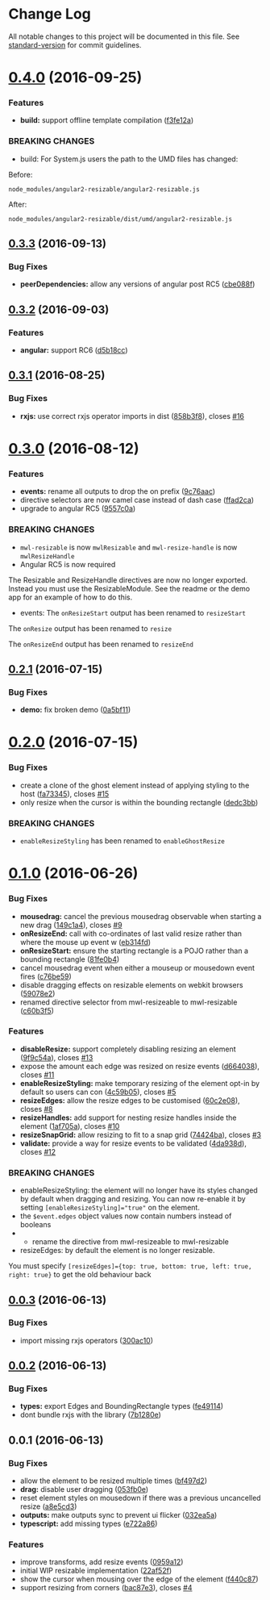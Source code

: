# Change Log

All notable changes to this project will be documented in this file. See [standard-version](https://github.com/conventional-changelog/standard-version) for commit guidelines.

<a name="0.4.0"></a>
# [0.4.0](https://github.com/mattlewis92/angular2-resizable/compare/v0.3.3...v0.4.0) (2016-09-25)


### Features

* **build:** support offline template compilation ([f3fe12a](https://github.com/mattlewis92/angular2-resizable/commit/f3fe12a))


### BREAKING CHANGES

* build: For System.js users the path to the UMD files has changed:

Before:
```
node_modules/angular2-resizable/angular2-resizable.js
```

After:
```
node_modules/angular2-resizable/dist/umd/angular2-resizable.js
```



<a name="0.3.3"></a>
## [0.3.3](https://github.com/mattlewis92/angular2-resizable/compare/v0.3.2...v0.3.3) (2016-09-13)


### Bug Fixes

* **peerDependencies:** allow any versions of angular post RC5 ([cbe088f](https://github.com/mattlewis92/angular2-resizable/commit/cbe088f))



<a name="0.3.2"></a>
## [0.3.2](https://github.com/mattlewis92/angular2-resizable/compare/v0.3.1...v0.3.2) (2016-09-03)


### Features

* **angular:** support RC6 ([d5b18cc](https://github.com/mattlewis92/angular2-resizable/commit/d5b18cc))



<a name="0.3.1"></a>
## [0.3.1](https://github.com/mattlewis92/angular2-resizable/compare/v0.3.0...v0.3.1) (2016-08-25)


### Bug Fixes

* **rxjs:** use correct rxjs operator imports in dist ([858b3f8](https://github.com/mattlewis92/angular2-resizable/commit/858b3f8)), closes [#16](https://github.com/mattlewis92/angular2-resizable/issues/16)



<a name="0.3.0"></a>
# [0.3.0](https://github.com/mattlewis92/angular2-resizable/compare/v0.2.1...v0.3.0) (2016-08-12)


### Features

* **events:** rename all outputs to drop the on prefix ([9c76aac](https://github.com/mattlewis92/angular2-resizable/commit/9c76aac))
* directive selectors are now camel case instead of dash case ([ffad2ca](https://github.com/mattlewis92/angular2-resizable/commit/ffad2ca))
* upgrade to angular RC5 ([9557c0a](https://github.com/mattlewis92/angular2-resizable/commit/9557c0a))


### BREAKING CHANGES

* `mwl-resizable` is now `mwlResizable` and `mwl-resize-handle` is now `mwlResizeHandle`
* Angular RC5 is now required

The Resizable and ResizeHandle directives are now no longer exported. Instead you must use the ResizableModule. See the readme or the demo app for an example of how to do this.
* events: The `onResizeStart` output has been renamed to `resizeStart`

The `onResize` output has been renamed to `resize`

The `onResizeEnd` output has been renamed to `resizeEnd`



<a name="0.2.1"></a>
## [0.2.1](https://github.com/mattlewis92/angular2-resizable/compare/v0.2.0...v0.2.1) (2016-07-15)


### Bug Fixes

* **demo:** fix broken demo ([0a5bf11](https://github.com/mattlewis92/angular2-resizable/commit/0a5bf11))



<a name="0.2.0"></a>
# [0.2.0](https://github.com/mattlewis92/angular2-resizable/compare/v0.1.0...v0.2.0) (2016-07-15)


### Bug Fixes

* create a clone of the ghost element instead of applying styling to the host ([fa73345](https://github.com/mattlewis92/angular2-resizable/commit/fa73345)), closes [#15](https://github.com/mattlewis92/angular2-resizable/issues/15)
* only resize when the cursor is within the bounding rectangle ([dedc3bb](https://github.com/mattlewis92/angular2-resizable/commit/dedc3bb))


### BREAKING CHANGES

* `enableResizeStyling` has been renamed to `enableGhostResize`



<a name="0.1.0"></a>
# [0.1.0](https://github.com/mattlewis92/angular2-resizable/compare/v0.0.3...v0.1.0) (2016-06-26)


### Bug Fixes

* **mousedrag:** cancel the previous mousedrag observable when starting a new drag ([149c1a4](https://github.com/mattlewis92/angular2-resizable/commit/149c1a4)), closes [#9](https://github.com/mattlewis92/angular2-resizable/issues/9)
* **onResizeEnd:** call with co-ordinates of last valid resize rather than where the mouse up event w ([eb314fd](https://github.com/mattlewis92/angular2-resizable/commit/eb314fd))
* **onResizeStart:** ensure the starting rectangle is a POJO rather than a bounding rectangle ([81fe0b4](https://github.com/mattlewis92/angular2-resizable/commit/81fe0b4))
* cancel mousedrag event when either a mouseup or mousedown event fires ([c76be59](https://github.com/mattlewis92/angular2-resizable/commit/c76be59))
* disable dragging effects on resizable elements on webkit browsers ([59078e2](https://github.com/mattlewis92/angular2-resizable/commit/59078e2))
* renamed directive selector from mwl-resizeable to mwl-resizable ([c60b3f5](https://github.com/mattlewis92/angular2-resizable/commit/c60b3f5))


### Features

* **disableResize:** support completely disabling resizing an element ([9f9c54a](https://github.com/mattlewis92/angular2-resizable/commit/9f9c54a)), closes [#13](https://github.com/mattlewis92/angular2-resizable/issues/13)
* expose the amount each edge was resized on resize events ([d664038](https://github.com/mattlewis92/angular2-resizable/commit/d664038)), closes [#11](https://github.com/mattlewis92/angular2-resizable/issues/11)
* **enableResizeStyling:** make temporary resizing of the element opt-in by default so users can con ([4c59b05](https://github.com/mattlewis92/angular2-resizable/commit/4c59b05)), closes [#5](https://github.com/mattlewis92/angular2-resizable/issues/5)
* **resizeEdges:** allow the resize edges to be customised ([60c2e08](https://github.com/mattlewis92/angular2-resizable/commit/60c2e08)), closes [#8](https://github.com/mattlewis92/angular2-resizable/issues/8)
* **resizeHandles:** add support for nesting resize handles inside the element ([1af705a](https://github.com/mattlewis92/angular2-resizable/commit/1af705a)), closes [#10](https://github.com/mattlewis92/angular2-resizable/issues/10)
* **resizeSnapGrid:** allow resizing to fit to a snap grid ([74424ba](https://github.com/mattlewis92/angular2-resizable/commit/74424ba)), closes [#3](https://github.com/mattlewis92/angular2-resizable/issues/3)
* **validate:** provide a way for resize events to be validated ([4da938d](https://github.com/mattlewis92/angular2-resizable/commit/4da938d)), closes [#12](https://github.com/mattlewis92/angular2-resizable/issues/12)


### BREAKING CHANGES

* enableResizeStyling: the element will no longer have its styles changed by default when dragging and
resizing. You can now re-enable it by setting `[enableResizeStyling]="true"` on the element.
* the `$event.edges` object values now contain numbers instead of booleans
* - rename the directive from mwl-resizeable to mwl-resizable
* resizeEdges: by default the element is no longer resizable.

You must specify `[resizeEdges]={top: true, bottom: true, left: true, right: true}` to get the old behaviour back



<a name="0.0.3"></a>
## [0.0.3](https://github.com/mattlewis92/angular2-resizable/compare/v0.0.2...v0.0.3) (2016-06-13)


### Bug Fixes

* import missing rxjs operators ([300ac10](https://github.com/mattlewis92/angular2-resizable/commit/300ac10))



<a name="0.0.2"></a>
## [0.0.2](https://github.com/mattlewis92/angular2-resizable/compare/v0.0.1...v0.0.2) (2016-06-13)


### Bug Fixes

* **types:** export Edges and BoundingRectangle types ([fe49114](https://github.com/mattlewis92/angular2-resizable/commit/fe49114))
* dont bundle rxjs with the library ([7b1280e](https://github.com/mattlewis92/angular2-resizable/commit/7b1280e))



<a name="0.0.1"></a>
## 0.0.1 (2016-06-13)


### Bug Fixes

* allow the element to be resized multiple times ([bf497d2](https://github.com/mattlewis92/angular2-resizable/commit/bf497d2))
* **drag:** disable user dragging ([053fb0e](https://github.com/mattlewis92/angular2-resizable/commit/053fb0e))
* reset element styles on mousedown if there was a previous uncancelled resize ([a8e5cd3](https://github.com/mattlewis92/angular2-resizable/commit/a8e5cd3))
* **outputs:** make outputs sync to prevent ui flicker ([032ea5a](https://github.com/mattlewis92/angular2-resizable/commit/032ea5a))
* **typescript:** add missing types ([e722a86](https://github.com/mattlewis92/angular2-resizable/commit/e722a86))


### Features

* improve transforms, add resize events ([0959a12](https://github.com/mattlewis92/angular2-resizable/commit/0959a12))
* initial WIP resizable implementation ([22af52f](https://github.com/mattlewis92/angular2-resizable/commit/22af52f))
* show the cursor when mousing over the edge of the element ([f440c87](https://github.com/mattlewis92/angular2-resizable/commit/f440c87))
* support resizing from corners ([bac87e3](https://github.com/mattlewis92/angular2-resizable/commit/bac87e3)), closes [#4](https://github.com/mattlewis92/angular2-resizable/issues/4)
